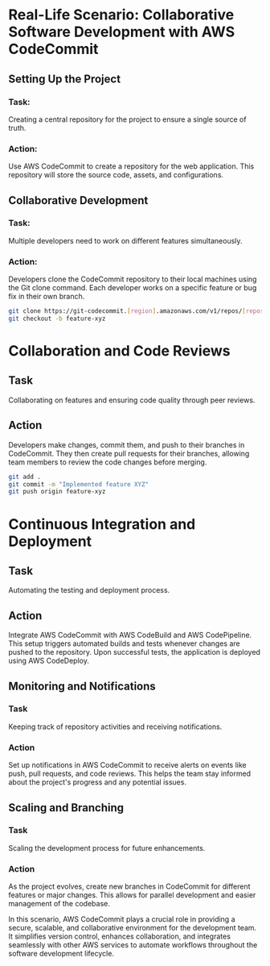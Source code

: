 # Real-Life Scenario: Collaborative Software Development with AWS CodeCommit

## Setting Up the Project

### Task:
Creating a central repository for the project to ensure a single source of truth.

### Action:
Use AWS CodeCommit to create a repository for the web application. This repository will store the source code, assets, and configurations.

## Collaborative Development

### Task:
Multiple developers need to work on different features simultaneously.

### Action:
Developers clone the CodeCommit repository to their local machines using the Git clone command. Each developer works on a specific feature or bug fix in their own branch.

```bash
git clone https://git-codecommit.[region].amazonaws.com/v1/repos/[repository-name]
git checkout -b feature-xyz
```
# Collaboration and Code Reviews

## Task
Collaborating on features and ensuring code quality through peer reviews.

## Action
Developers make changes, commit them, and push to their branches in CodeCommit. They then create pull requests for their branches, allowing team members to review the code changes before merging.

```bash
git add .
git commit -m "Implemented feature XYZ"
git push origin feature-xyz
```
# Continuous Integration and Deployment

## Task
Automating the testing and deployment process.

## Action
Integrate AWS CodeCommit with AWS CodeBuild and AWS CodePipeline. This setup triggers automated builds and tests whenever changes are pushed to the repository. Upon successful tests, the application is deployed using AWS CodeDeploy.

## Monitoring and Notifications

### Task
Keeping track of repository activities and receiving notifications.

### Action
Set up notifications in AWS CodeCommit to receive alerts on events like push, pull requests, and code reviews. This helps the team stay informed about the project's progress and any potential issues.

## Scaling and Branching

### Task
Scaling the development process for future enhancements.

### Action
As the project evolves, create new branches in CodeCommit for different features or major changes. This allows for parallel development and easier management of the codebase.

In this scenario, AWS CodeCommit plays a crucial role in providing a secure, scalable, and collaborative environment for the development team. It simplifies version control, enhances collaboration, and integrates seamlessly with other AWS services to automate workflows throughout the software development lifecycle.

